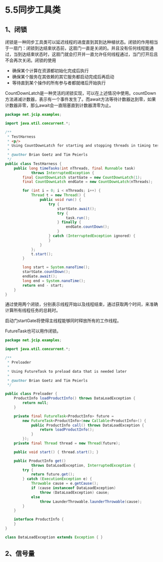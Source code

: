 # 5.5同步工具类

## 1、闭锁

闭锁是一种同步工具类可以延迟线程的进度直到其到达种植状态。闭锁的作用相当于一扇门：闭锁到达结束状态前，这扇门一直是关闭的。并且没有任何线程能通过，当到达结束状态时，这扇门就会打开并一直允许任何线程通过，当门打开后且不会再次关闭。闭锁的使用

* 确保某个计算在资源都初始化完成后执行
* 确保某个服务在其依赖的其它服务都启动完成后再启动
* 等待直到某个操作的所有参与者都就绪后开始执行

CountDownLatch是一种灵活的闭锁实现，可以在上述情况中使用。countDown方法递减计数器，表示有一个事件发生了。而await方法等待计数器达到零，如果计数器非零，那么await会一直阻塞直到计数器清零为止。



```java
package net.jcip.examples;

import java.util.concurrent.*;

/**
 * TestHarness
 * <p/>
 * Using CountDownLatch for starting and stopping threads in timing tests
 *
 * @author Brian Goetz and Tim Peierls
 */
public class TestHarness {
    public long timeTasks(int nThreads, final Runnable task)
            throws InterruptedException {
        final CountDownLatch startGate = new CountDownLatch(1);
        final CountDownLatch endGate = new CountDownLatch(nThreads);

        for (int i = 0; i < nThreads; i++) {
            Thread t = new Thread() {
                public void run() {
                    try {
                        startGate.await();
                        try {
                            task.run();
                        } finally {
                            endGate.countDown();
                        }
                    } catch (InterruptedException ignored) {
                    }
                }
            };
            t.start();
        }

        long start = System.nanoTime();
        startGate.countDown();
        endGate.await();
        long end = System.nanoTime();
        return end - start;
    }
}
```

通过使用两个闭锁，分别表示线程开始以及线程结束，通过获取两个时间，来准确计算所有线程任务的总耗时。

启动门startGate将使得主线程能够同时释放所有的工作线程。



FutureTask也可以用作闭锁。



```java
package net.jcip.examples;

import java.util.concurrent.*;

/**
 * Preloader
 *
 * Using FutureTask to preload data that is needed later
 *
 * @author Brian Goetz and Tim Peierls
 */

public class Preloader {
    ProductInfo loadProductInfo() throws DataLoadException {
        return null;
    }

    private final FutureTask<ProductInfo> future =
        new FutureTask<ProductInfo>(new Callable<ProductInfo>() {
            public ProductInfo call() throws DataLoadException {
                return loadProductInfo();
            }
        });
    private final Thread thread = new Thread(future);

    public void start() { thread.start(); }

    public ProductInfo get()
            throws DataLoadException, InterruptedException {
        try {
            return future.get();
        } catch (ExecutionException e) {
            Throwable cause = e.getCause();
            if (cause instanceof DataLoadException)
                throw (DataLoadException) cause;
            else
                throw LaunderThrowable.launderThrowable(cause);
        }
    }

    interface ProductInfo {
    }
}

class DataLoadException extends Exception { }
```

## 2、信号量
